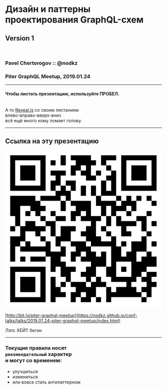 # Дизайн и паттерны проектирования GraphQL-схем

## Version 1

<br/>

### Pavel Chertorogov :: @nodkz

### Piter GraphQL Meetup, 2019.01.24

---

#### Чтобы листать презентацию, используйте ПРОБЕЛ.

<br /> А то [Reveal.js](https://github.com/hakimel/reveal.js/) со своим листанием<br />влево-вправо-вверх-вниз<br /> всё ещё много кому ломает голову.

-----

## Ссылка на эту презентацию

![QR Code](./qr-code.png) <!-- .element: class="plain" style="max-width: 400px"  -->

[http://bit.ly/piter-graphql-meetup](https://nodkz.github.io/conf-talks/talks/2019.01.24-piter-graphql-meetup/index.html) 

Лэтс ХЕЙТ бегин

-----

### Текущие правила носят <br/>`рекомендательный` характер<br/>и могут со временем:

- улучшиться
- измениться
- или вовсе стать антипаттерном